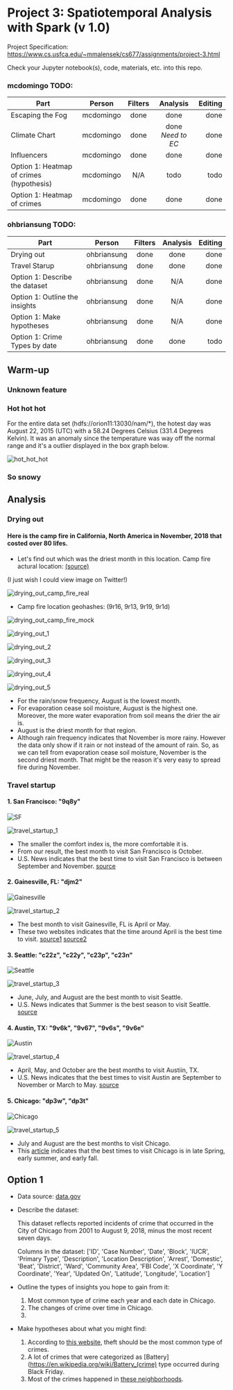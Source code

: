 # Project 3: Spatiotemporal Analysis with Spark (v 1.0)

Project Specification: https://www.cs.usfca.edu/~mmalensek/cs677/assignments/project-3.html

Check your Jupyter notebook(s), code, materials, etc. into this repo.

### mcdomingo TODO:

| Part | Person | Filters | Analysis | Editing
| ---- |:------:|:-------:|:--------:| ------:|
| Escaping the Fog | mcdomingo | done | done | done |
| Climate Chart | mcdomingo | done | done *Need to EC* | done |
| Influencers | mcdomingo | done | done | done |
| Option 1: Heatmap of crimes (hypothesis) | mcdomingo | N/A | todo | todo | 
| Option 1: Heatmap of crimes | mcdomingo | done | done| done| 

### ohbriansung TODO:

| Part | Person | Filters | Analysis | Editing
| ---- |:------:|:-------:|:--------:| ------:|
| Drying out | ohbriansung | done | done | done |
| Travel Starup | ohbriansung | done | done | done |
| Option 1: Describe the dataset | ohbriansung | done | N/A | done |
| Option 1: Outline the insights | ohbriansung | done | N/A | done |
| Option 1: Make hypotheses | ohbriansung | done | N/A | done |
| Option 1: Crime Types by date | ohbriansung | done | done | todo |

## Warm-up

### Unknown feature

### Hot hot hot

For the entire data set \(hdfs://orion11:13030/nam/*\), the hotest day was August 22, 2015 (UTC) with a 58.24 Degrees Celsius (331.4 Degrees Kelvin). It was an anomaly since the temperature was way off the normal range and it's a outlier displayed in the box graph below.

![hot_hot_hot](The_Answers_Wow/img/hot_hot_hot.png)


### So snowy

## Analysis

### Drying out

#### Here is the camp fire in California, North America in November, 2018 that costed over 80 lifes.

* Let's find out which was the driest month in this location. Camp fire actural location: [\(source\)](https://www.npr.org/2018/11/25/670652466/northern-california-camp-fire-contained)

\(I just wish I could view image on Twitter!\)

![drying_out_camp_fire_real](The_Answers_Wow/img/camp_fire.png)

* Camp fire location geohashes: (9r16, 9r13, 9r19, 9r1d)

![drying_out_camp_fire_mock](The_Answers_Wow/img/camp_fire_geohash.png)

![drying_out_1](The_Answers_Wow/img/drying_out_1.png)

![drying_out_2](The_Answers_Wow/img/drying_out_2.png)

![drying_out_3](The_Answers_Wow/img/drying_out_3.png)

![drying_out_4](The_Answers_Wow/img/drying_out_4.png)

![drying_out_5](The_Answers_Wow/img/drying_out_5.png)

* For the rain/snow frequency, August is the lowest month.
* For evaporation cease soil moisture, August is the highest one. Moreover, the more water evaporation from soil means the drier the air is.
* August is the driest month for that region.
* Although rain frequency indicates that November is more rainy. However the data only show if it rain or not instead of the amount of rain. So, as we can tell from evaporation cease soil moisture, November is the second driest month. That might be the reason it's very easy to spread fire during November.

### Travel startup

#### 1.  **San Francisco**: "9q8y"

![SF](The_Answers_Wow/img/SF.png)

![travel_startup_1](The_Answers_Wow/img/travel_startup_1.png)

* The smaller the comfort index is, the more comfortable it is.
* From our result, the best month to visit San Francisco is October.
* U.S. News indicates that the best time to visit San Francisco is between September and November. [source](https://travel.usnews.com/San_Francisco_CA/When_To_Visit/)

#### 2.  **Gainesville, FL**: "djm2"

![Gainesville](The_Answers_Wow/img/Gainesville.png)

![travel_startup_2](The_Answers_Wow/img/travel_startup_2.png)

* The best month to visit Gainesville, FL is April or May.
* These two websites indicates that the time around April is the best time to visit. [source1](https://www.eliotandme.com/when-to-visit/Gainesville,+FL,+USA) [source2](https://championtraveler.com/dates/best-time-to-visit-gainesville-fl-us/)

#### 3.  **Seattle**: "c22z", "c22y", "c23p", "c23n"

![Seattle](The_Answers_Wow/img/Seattle.png)

![travel_startup_3](The_Answers_Wow/img/travel_startup_3.png)

* June, July, and August are the best month to visit Seattle.
* U.S. News indicates that Summer is the best season to visit Seattle. [source](https://travel.usnews.com/Seattle_WA/When_To_Visit/)

#### 4.  **Austin, TX**: "9v6k", "9v67", "9v6s", "9v6e"

![Austin](The_Answers_Wow/img/Austin.png)

![travel_startup_4](The_Answers_Wow/img/travel_startup_4.png)

* April, May, and October are the best months to visit Austiin, TX.
* U.S. News indicates that the best times to visit Austin are September to November or March to May. [source](https://travel.usnews.com/Austin_TX/When_To_Visit/)

#### 5.  **Chicago**: "dp3w", "dp3t"

![Chicago](The_Answers_Wow/img/Chicago.png)

![travel_startup_5](The_Answers_Wow/img/travel_startup_5.png)

* July and August are the best months to visit Chicago.
* This [article](https://santorinidave.com/best-time-to-visit-chicago) indicates that the best times to visit Chicago is in late Spring, early summer, and early fall.

## Option 1

* Data source: [data.gov](https://catalog.data.gov/dataset/crimes-2001-to-present-398a4)


* Describe the dataset:

    This dataset reflects reported incidents of crime that occurred in the City of Chicago from 2001 to August 9, 2018, minus the most recent seven days.

    Columns in the dataset: ['ID', 'Case Number', 'Date', 'Block', 'IUCR', 'Primary Type', 'Description', 'Location Description', 'Arrest', 'Domestic', 'Beat', 'District', 'Ward', 'Community Area', 'FBI Code', 'X Coordinate', 'Y Coordinate', 'Year', 'Updated On', 'Latitude', 'Longitude', 'Location']


* Outline the types of insights you hope to gain from it:

    1. Most common type of crime each year and each date in Chicago.
    1. The changes of crime over time in Chicago.
    1. 


* Make hypotheses about what you might find:

    1. According to [this website](https://www.criminaljusticedegreehub.com/what-are-the-most-common-crimes-in-the-united-states/), theft should be the most common type of crimes.
    1. A lot of crimes that were categorized as [Battery](https://en.wikipedia.org/wiki/Battery_(crime) type occurred during Black Friday.
    1. Most of the crimes happened in [these neighborhoods](https://www.roadsnacks.net/these-are-the-10-worst-chicago-neighborhoods/).

